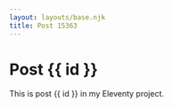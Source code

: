 ```yaml
---
layout: layouts/base.njk
title: Post 15363
---
```


# Post {{ id }}

This is post {{ id }} in my Eleventy project.
